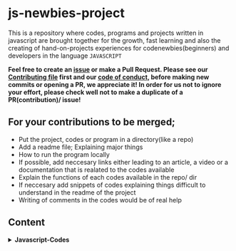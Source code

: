 # js-newbies-project

This is a repository where codes, programs and projects written in javascript are brought together for the growth, fast learning and also the creating of hand-on-projects
experiences for codenewbies(beginners) and developers in the language `JAVASCRIPT`

**Feel free to create an [issue](https://github.com/chryz-hub/js-projects/issues) or make a Pull Request. Please see our
[Contributing file](https://github.com/chryz-hub/js-projects/blob/master/CONTRIBUTING.md)
first and our [code of conduct](https://github.com/chryz-hub/js-projects/blob/master/CODE_OF_CONDUCT.md), before making new commits or opening a PR, we appreciate it!
In order for us not to ignore your effort, please check well not to make a duplicate of a PR(contribution)/ issue!**

## For your contributions to be merged;

- Put the project, codes or program in a directory(like a repo)
- Add a readme file; Explaining major things
- How to run the program locally
- If possible, add neccesary links either leading to an article, a video or a documentation that is realated to the codes available
- Explain the functions of each codes available in the repo/ dir
- If neccesary add snippets of codes explaining things difficult to understand in the readme of the project
- Writing of comments in the codes would be of real help

## Content

<details>
<summary>
<strong> Javascript-Codes</strong>
</summary>
    <ul>
        <li><a href="https://github.com/chryz-hub/js-projects/tree/master/all-javascript-codes/password-generator">Password-Generator</a>
        <li><a href="./all-javascript-codes/background_generator/README.md">Background-Generator   </a></li>
   </ul>
</details>
